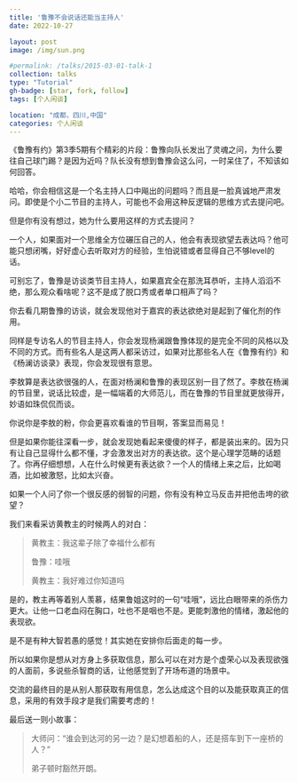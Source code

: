```yaml
---
title: '鲁豫不会说话还能当主持人'
date: 2022-10-27

layout: post
image: /img/sun.png

#permalink: /talks/2015-03-01-talk-1
collection: talks
type: "Tutorial"
gh-badge: [star, fork, follow]
tags: [个人闲谈]

location: "成都，四川,中国"
categories: 个人闲谈
---
```


《鲁豫有约》第3季5期有个精彩的片段：鲁豫向队长发出了灵魂之问，为什么要往自己球门踢？是因为近吗？队长没有想到鲁豫会这么问，一时呆住了，不知该如何回答。

哈哈，你会相信这是一个名主持人口中飚出的问题吗？而且是一脸真诚地严肃发问。即使是个小二节目的主持人，可能也不会用这种反逻辑的思维方式去提问吧。

但是你有没有想过，她为什么要用这样的方式去提问？

一个人，如果面对一个思维全方位碾压自己的人，他会有表现欲望去表达吗？他可能只想闭嘴，好好虚心去听取对方的经验，生怕说错或者显得自己不够level的话。

可别忘了，鲁豫是访谈类节目主持人，如果嘉宾全在那洗耳恭听，主持人滔滔不绝，那么观众看啥呢？这不是成了脱口秀或者单口相声了吗？

你去看几期鲁豫的访谈，就会发现他对于嘉宾的表达欲绝对是起到了催化剂的作用。

同样是专访名人的节目主持人，你会发现杨澜跟鲁豫体现的是完全不同的风格以及不同的方式。而有些名人是这两人都采访过，如果对比那些名人在《鲁豫有约》和 《杨澜访谈录》表现，你会发现很有意思。

李敖算是表达欲很强的人，在面对杨澜和鲁豫的表现区别一目了然了。李敖在杨澜的节目里，说话比较虚，是一幅端着的大师范儿，而在鲁豫的节目里就更放得开，妙语如珠侃侃而谈。

你说你是李敖的粉，你会更喜欢看谁的节目啊，答案显而易见！

但是如果你能往深看一步，就会发现她看起来傻傻的样子，都是装出来的。因为只有让自己显得什么都不懂，才会激发出对方的表达欲。这个是心理学范畴的话题了。你再仔细想想，人在什么时候更有表达欲？一个人的情绪上来之后，比如喝酒，比如被激怒，比如太兴奋。

如果一个人问了你一个很反感的弱智的问题，你有没有种立马反击并把他击垮的欲望？

我们来看采访黄教主的时候两人的对白：

>黄教主：我这辈子除了幸福什么都有
>
>鲁豫：哇哦
>
>黄教主：我好难过你知道吗

是的，教主再等着别人羡慕，结果鲁姐这时的一句“哇哦”，远比白眼带来的杀伤力更大。让他一口老血闷在胸口，吐也不是咽也不是。更能刺激他的情绪，激起他的表现欲。

是不是有种大智若愚的感觉！其实她在安排你后面走的每一步。

所以如果你是想从对方身上多获取信息，那么可以在对方是个虚荣心以及表现欲强的人面前，多说些杀智商的话，让他感觉到了开场布道的场景中。

交流的最终目的是从别人那获取有用信息，怎么达成这个目的以及能获取真正的信息，采用的有效手段才是我们需要考虑的！

最后送一则小故事：

>大师问：“谁会到达河的另一边？是幻想着船的人，还是搭车到下一座桥的人？”
>
>弟子顿时豁然开朗。
